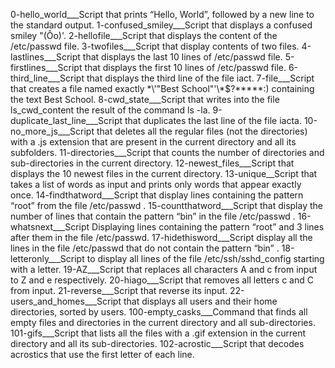 0-hello_world___Script that prints “Hello, World”, followed by a new line to the standard output.
1-confused_smiley___Script that displays a confused smiley "(Ôo)'.
2-hellofile___Script that displays the content of the /etc/passwd file.
3-twofiles___Script that display contents of two files.
4-lastlines___Script that displays the last 10 lines of /etc/passwd file.
5-firstlines___Script that displays the first 10 lines of /etc/passwd file.
6-third_line___Script that displays the third line of the file iact.
7-file___Script that creates a file named exactly \*\\'"Best School"\'\\*$\?\*\*\*\*\*:) containing the text Best School.
8-cwd_state___Script that writes into the file ls_cwd_content the result of the command ls -la.
9-duplicate_last_line___Script that duplicates the last line of the file iacta.
10-no_more_js___Script that deletes all the regular files (not the directories) with a .js extension that are present in the current directory and all its subfolders.
11-directories___Script that counts the number of directories and sub-directories in the current directory.
12-newest_files___Script that displays the 10 newest files in the current directory.
13-unique__Script that takes a list of words as input and prints only words that appear exactly once.
14-findthatword___Script that display lines containing the pattern “root” from the file /etc/passwd .
15-countthatword___Script that display the number of lines that contain the pattern “bin” in the file /etc/passwd .
16-whatsnext___Script Displaying lines containing the pattern “root” and 3 lines after them in the file /etc/passwd.
17-hidethisword___Script display all the lines in the file /etc/passwd that do not contain the pattern “bin” .
18-letteronly___Script to display all lines of the file /etc/ssh/sshd_config starting with a letter.
19-AZ___Script that replaces all characters A and c from input to Z and e respectively.
20-hiago___Script that removes all letters c and C from input.
21-reverse___Script that reverse its input.
22-users_and_homes___Script that displays all users and their home directories, sorted by users.
100-empty_casks___Command that finds all empty files and directories in the current directory and all sub-directories.
101-gifs___Script that lists all the files with a .gif extension in the current directory and all its sub-directories.
102-acrostic___Script that decodes acrostics that use the first letter of each line.

